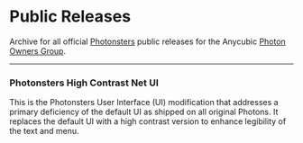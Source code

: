 # Public Releases
Archive for all official [Photonsters](https://www.facebook.com/Photonsters) public releases for the Anycubic [Photon Owners Group](https://www.facebook.com/groups/1194619320682708?). 

---

### Photonsters High Contrast Net UI
This is the Photonsters User Interface (UI) modification that addresses a primary deficiency of the default UI as shipped on all original Photons. It replaces the default UI with a high contrast version to enhance legibility of the text and menu. 


